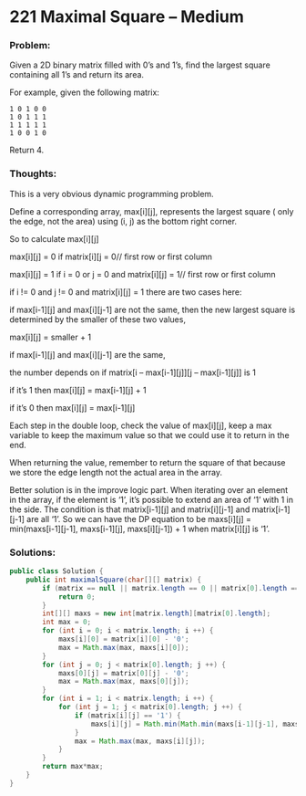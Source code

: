 # 221 Maximal Square – Medium


### Problem:
Given a 2D binary matrix filled with 0’s and 1’s, find the largest square containing all 1’s and return its area.

For example, given the following matrix:
```
1 0 1 0 0
1 0 1 1 1
1 1 1 1 1
1 0 0 1 0
```
Return 4.

### Thoughts:
This is a very obvious dynamic programming problem.

Define a corresponding array, max[i][j], represents the largest square ( only the edge, not the area) using (i, j) as the bottom right corner.

So to calculate max[i][j]

max[i][j] = 0 if matrix[i][j = 0// first row or first column

max[i][j] = 1 if i = 0 or j = 0 and matrix[i][j] = 1// first row or first column

if i != 0 and j != 0 and matrix[i][j] = 1 there are two cases here:

if max[i-1][j] and max[i][j-1] are not the same, then the new largest square is determined by the smaller of these two values,

max[i][j] = smaller + 1

if max[i-1][j] and max[i][j-1] are the same,

the number depends on if matrix[i – max[i-1][j]][j – max[i-1][j]] is 1

if it’s 1 then max[i][j] = max[i-1][j] + 1

if it’s 0 then max[i][j] = max[i-1][j]

Each step in the double loop, check the value of max[i][j], keep a max variable to keep the maximum value so that we could use it to return in the end.

When returning the value, remember to return the square of that because we store the edge length not the actual area in the array.

Better solution is in the improve logic part.
When iterating over an element in the array, if the element is ‘1’, it’s possible to extend an area of ‘1’ with 1 in the side. The condition is that matrix[i-1][j] and matrix[i][j-1] and matrix[i-1][j-1] are all ‘1’.
So we can have the DP equation to be maxs[i][j] = min(maxs[i-1][j-1], maxs[i-1][j], maxs[i][j-1]) + 1 when matrix[i][j] is ‘1’.

### Solutions:

```java
public class Solution {
    public int maximalSquare(char[][] matrix) {
        if (matrix == null || matrix.length == 0 || matrix[0].length == 0) {
            return 0;
        }
        int[][] maxs = new int[matrix.length][matrix[0].length];
        int max = 0;
        for (int i = 0; i < matrix.length; i ++) {
            maxs[i][0] = matrix[i][0] - '0';
            max = Math.max(max, maxs[i][0]);
        }
        for (int j = 0; j < matrix[0].length; j ++) {
            maxs[0][j] = matrix[0][j] - '0';
            max = Math.max(max, maxs[0][j]);
        }
        for (int i = 1; i < matrix.length; i ++) {
            for (int j = 1; j < matrix[0].length; j ++) {
                if (matrix[i][j] == '1') {
                    maxs[i][j] = Math.min(Math.min(maxs[i-1][j-1], maxs[i-1][j]),maxs[i][j-1]) + 1;
                }
                max = Math.max(max, maxs[i][j]);
            }
        }
        return max*max;
    }
}
```